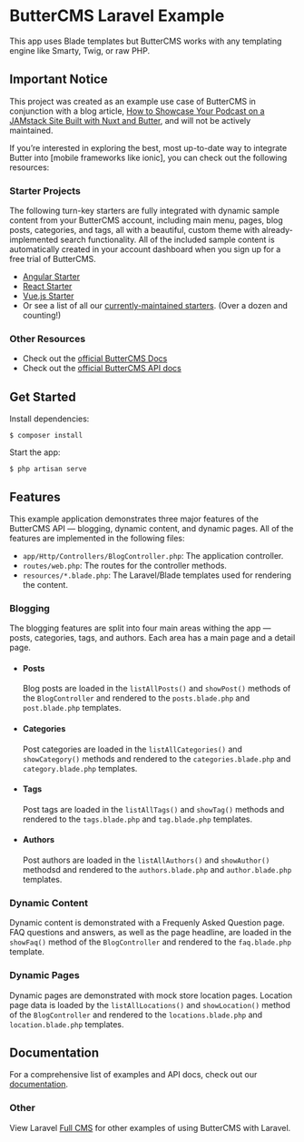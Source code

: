 # ButterCMS Laravel Example

This app uses Blade templates but ButterCMS works with any templating engine like Smarty, Twig, or raw PHP.

## Important Notice
This project was created as an example use case of ButterCMS in conjunction with a blog article, [How to Showcase Your Podcast on a JAMstack Site Built with Nuxt and Butter](https://buttercms.com/blog/add-podcast-to-nuxt-jamstack-site/), and will not be actively maintained. 

If you’re interested in exploring the best, most up-to-date way to integrate Butter into [mobile frameworks like ionic], you can check out the following resources:

### Starter Projects

The following turn-key starters are fully integrated with dynamic sample content from your ButterCMS account, including main menu, pages, blog posts, categories, and tags, all with a beautiful, custom theme with already-implemented search functionality. All of the included sample content is automatically created in your account dashboard when you sign up for a free trial of ButterCMS.
- [Angular Starter](https://buttercms.com/starters/angular-starter-project/)
- [React Starter](https://buttercms.com/starters/react-starter-project/)
- [Vue.js Starter](https://buttercms.com/starters/vuejs-starter-project/)
- Or see a list of all our [currently-maintained starters](https://buttercms.com/starters/). (Over a dozen and counting!)

### Other Resources
- Check out the [official ButterCMS Docs](https://buttercms.com/docs/)
- Check out the [official ButterCMS API docs](https://buttercms.com/docs/api/)


## Get Started

Install dependencies:

```
$ composer install
```

Start the app:

```
$ php artisan serve
```

## Features

This example application demonstrates three major features of the ButterCMS API &mdash; blogging, dynamic content, and dynamic pages. All of the features are implemented in the following files:

 - `app/Http/Controllers/BlogController.php`: The application controller.
 - `routes/web.php`: The routes for the controller methods.
 - `resources/*.blade.php`: The Laravel/Blade templates used for rendering the content.

### Blogging

The blogging features are split into four main areas withing the app &mdash; posts, categories, tags, and authors. Each area has a main page and a detail page.

 - #### Posts
   Blog posts are loaded in the `listAllPosts()` and `showPost()` methods of the `BlogController` and rendered to the `posts.blade.php` and `post.blade.php` templates.
 - #### Categories
   Post categories are loaded in the `listAllCategories()` and `showCategory()` methods and rendered to the `categories.blade.php` and `category.blade.php` templates.
 - #### Tags
   Post tags are loaded in the `listAllTags()` and `showTag()` methods and rendered to the `tags.blade.php` and `tag.blade.php` templates.
 - #### Authors
   Post authors are loaded in the `listAllAuthors()` and `showAuthor()` methodsd and rendered to the `authors.blade.php` and `author.blade.php` templates.

### Dynamic Content

Dynamic content is demonstrated with a Frequenly Asked Question page. FAQ questions and answers, as well as the page headline, are loaded in the `showFaq()` method of the `BlogController` and rendered to the `faq.blade.php` template.

### Dynamic Pages

Dynamic pages are demonstrated with mock store location pages. Location page data is loaded by the `listAllLocations()` and `showLocation()` method of the `BlogController` and rendered to the `locations.blade.php` and `location.blade.php` templates.

## Documentation

For a comprehensive list of examples and API docs, check out our [documentation](https://buttercms.com/docs/).

### Other

View Laravel [Full CMS](https://buttercms.com/laravel-cms/) for other examples of using ButterCMS with Laravel.
